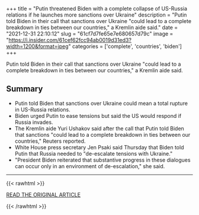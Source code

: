 +++
title = "Putin threatened Biden with a complete collapse of US-Russia relations if he launches more sanctions over Ukraine"
description = "Putin told Biden in their call that sanctions over Ukraine \"could lead to a complete breakdown in ties between our countries,\" a Kremlin aide said."
date = "2021-12-31 22:10:12"
slug = "61cf7d7fe65e7e680657d79c"
image = "https://i.insider.com/61cef62fcc94ab0019d31ed3?width=1200&format=jpeg"
categories = ['complete', 'countries', 'biden']
+++

Putin told Biden in their call that sanctions over Ukraine \"could lead to a complete breakdown in ties between our countries,\" a Kremlin aide said.

## Summary

- Putin told Biden that sanctions over Ukraine could mean a total rupture in US-Russia relations.
- Biden urged Putin to ease tensions but said the US would respond if Russia invades.
- The Kremlin aide Yuri Ushakov said after the call that Putin told Biden that sanctions "could lead to a complete breakdown in ties between our countries," Reuters reported.
- White House press secretary Jen Psaki said Thursday that Biden told Putin that Russia needed to "de-escalate tensions with Ukraine."
- "President Biden reiterated that substantive progress in these dialogues can occur only in an environment of de-escalation," she said.

---

{{< rawhtml >}}
  <p class="article-category">
    <a target="_blank" href="https://www.businessinsider.com/putin-warns-biden-call-relations-collapse-sanctions-ukraine-2021-12?utm_source=reddit.com">READ THE ORIGINAL ARTICLE</a>
  </p>
{{< /rawhtml >}}
